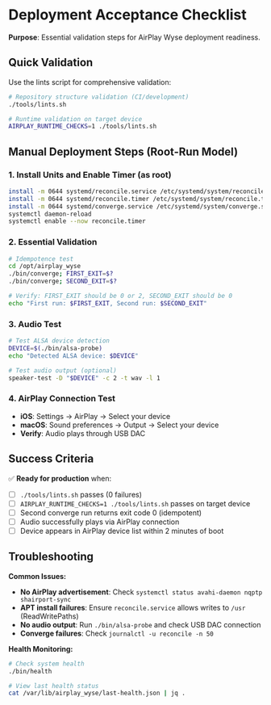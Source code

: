 # Deployment Acceptance Checklist

**Purpose**: Essential validation steps for AirPlay Wyse deployment readiness.

## Quick Validation

Use the lints script for comprehensive validation:

```bash
# Repository structure validation (CI/development)
./tools/lints.sh

# Runtime validation on target device
AIRPLAY_RUNTIME_CHECKS=1 ./tools/lints.sh
```

## Manual Deployment Steps (Root-Run Model)

### 1. Install Units and Enable Timer (as root)
```bash
install -m 0644 systemd/reconcile.service /etc/systemd/system/reconcile.service
install -m 0644 systemd/reconcile.timer /etc/systemd/system/reconcile.timer
install -m 0644 systemd/converge.service /etc/systemd/system/converge.service
systemctl daemon-reload
systemctl enable --now reconcile.timer
```

### 2. Essential Validation
```bash
# Idempotence test
cd /opt/airplay_wyse
./bin/converge; FIRST_EXIT=$?
./bin/converge; SECOND_EXIT=$?

# Verify: FIRST_EXIT should be 0 or 2, SECOND_EXIT should be 0
echo "First run: $FIRST_EXIT, Second run: $SECOND_EXIT"
```

### 3. Audio Test
```bash
# Test ALSA device detection
DEVICE=$(./bin/alsa-probe)
echo "Detected ALSA device: $DEVICE"

# Test audio output (optional)
speaker-test -D "$DEVICE" -c 2 -t wav -l 1
```

### 4. AirPlay Connection Test
- **iOS**: Settings → AirPlay → Select your device
- **macOS**: Sound preferences → Output → Select your device
- **Verify**: Audio plays through USB DAC

## Success Criteria

✅ **Ready for production** when:
- [ ] `./tools/lints.sh` passes (0 failures)
- [ ] `AIRPLAY_RUNTIME_CHECKS=1 ./tools/lints.sh` passes on target device
- [ ] Second converge run returns exit code 0 (idempotent)
- [ ] Audio successfully plays via AirPlay connection
- [ ] Device appears in AirPlay device list within 2 minutes of boot

## Troubleshooting

**Common Issues:**
- **No AirPlay advertisement**: Check `systemctl status avahi-daemon nqptp shairport-sync`
- **APT install failures**: Ensure `reconcile.service` allows writes to `/usr` (ReadWritePaths)
- **No audio output**: Run `./bin/alsa-probe` and check USB DAC connection
- **Converge failures**: Check `journalctl -u reconcile -n 50`

**Health Monitoring:**
```bash
# Check system health
./bin/health

# View last health status
cat /var/lib/airplay_wyse/last-health.json | jq .
```
